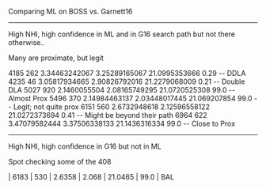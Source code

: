 Comparing ML on BOSS vs. Garnett16

---
High NHI, high confidence in ML and in G16
search path but not there otherwise..

Many are proximate, but legit

4185   262 3.34463242067 3.25289165067 21.0995353666  0.29 -- DDLA
4235    46 3.05817934665 2.90826792016 21.2279068009  0.21 -- Double DLA
5027   920  2.1460055504 2.08165749295 21.0720525308  99.0 -- Almost Prox
5496   370 2.14984463137 2.03448017445  21.069207854  99.0 -- Legit; not quite prox
6151   560  2.6732948618 2.12596558122 21.0272373694  0.41 -- Might be beyond their path
6964   622 3.47079582444 3.37506338133 21.1436316334  99.0 -- Close to Prox

---
High NHI, high confidence in G16 but not in ML

Spot checking some of the 408

|  6183 |   530 | 2.6358 |  2.068 | 21.0465 |            99.0 | BAL

